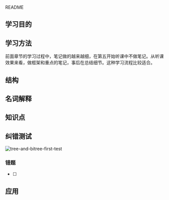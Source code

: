 README


## 学习目的



## 学习方法

前面章节的学习过程中，笔记做的越来越细，在第五开始听课中不做笔记。从听课效果来看，做框架和重点的笔记，事后在总结细节。这种学习流程比较适合。



## 结构



## 名词解释



## 知识点



## 纠错测试

![tree-and-bitree-first-test](/Users/dasouche/workspace/learn/oldman-cs/HUST-data-strcture/6.tree-and-bitree/tree-and-bitree-first-test.jpg)

### 错题

- [ ] 

## 应用

